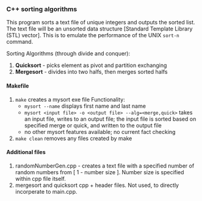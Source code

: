 ### C++ sorting algorithms
This program sorts a text file of unique integers and outputs the sorted list. The text file will be an unsorted data structure [Standard Template Library (STL) vector]. This is to emulate the performance of the UNIX `sort-n` command.

Sorting Algorithms (through divide and conquer):
  1. **Quicksort** - picks element as pivot and partition exchanging
  2. **Mergesort** - divides into two halfs, then merges sorted halfs

#### Makefile
1. `make` creates a mysort exe file
    Functionality:
    - `mysort --name` displays first name and last name
    - `mysort <input file> -o <output file> --alg=<merge,quick>` takes an input file, writes to an output file; the input file is sorted based on specified merge or quick, and written to the output file
    - no other mysort features available; no current fact checking
2. `make clean` removes any files created by make

#### Additional files
1. randomNumberGen.cpp - creates a text file with a specified number of random numbers from [ 1 - number size ]. Number size is specified within cpp file itself.
2. mergesort and quicksort cpp + header files. Not used, to directly incorperate to main.cpp.

